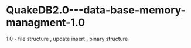 # QuakeDB2.0---data-base-memory-managment-1.0
1.0 - file structure , update insert , binary structure
